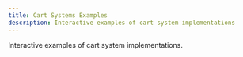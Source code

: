 ```yaml
---
title: Cart Systems Examples
description: Interactive examples of cart system implementations
---
```



Interactive examples of cart system implementations.